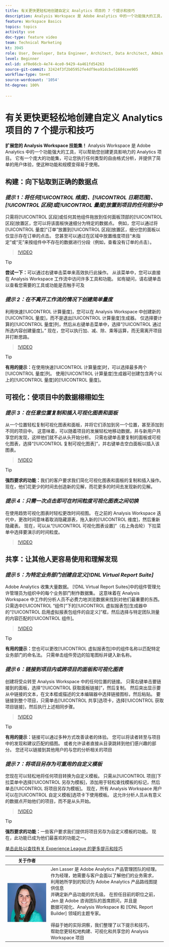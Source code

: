```yaml
---
title: 有关更快更轻松地创建自定义 Analytics 项目的 7 个提示和技巧
description: Analysis Workspace 是 Adobe Analytics 中的一个功能强大的工具，可以帮助您创建更具影响力的 Analytics 项目。 它有一个庞大的功能集，可让您执行任何类型的自由格式分析，并提供了简单的用户体验，使这种功能和规模变得易于使用。
feature: Workspace Basics
topics: topics
activity: use
doc-type: feature video
team: Technical Marketing
kt: 3945
role: User, Developer, Data Engineer, Architect, Data Architect, Admin, Leader
level: Beginner
exl-id: af0e66cb-4e74-4ce0-9429-4a461fd54263
source-git-commit: 32424f3f2b05952fe4df9ea91dcbe51684cee905
workflow-type: tm+mt
source-wordcount: '1054'
ht-degree: 100%

---
```


# 有关更快更轻松地创建自定义 Analytics 项目的 7 个提示和技巧

**扩展您的 Analysis Workspace 技能集！**
Analysis Workspace 是 Adobe Analytics 中的一个功能强大的工具，可以帮助您创建更具影响力的 Analytics 项目。 它有一个庞大的功能集，可让您执行任何类型的自由格式分析，并提供了简单的用户体验，使这种功能和规模变得易于使用。

## 构建：向下钻取到正确的数据点

### ***提示 1：将任何[!UICONTROL 维度]、[!UICONTROL 日期范围]、[!UICONTROL 区段]或[!UICONTROL 量度]放置到项目的任何部分中***

只需将[!UICONTROL 区段]或任何其他组件拖放到任何面板顶部的[!UICONTROL 区段]放置区，您可以将该面板快速细分为特定的数据点。 例如，您可以通过将[!UICONTROL 量度]“订单”放置到[!UICONTROL 区段]放置区，细分您的面板以仅显示存在订单的点击。 您甚至可以通过在区域中放置维度项目“未指定”或“无”来按组件中不存在的数据进行分段（例如，查看没有订单的点击）。

>[!VIDEO](https://video.tv.adobe.com/v/24036/?quality=12)

>[!TIP]
>
>**尝试一下：**&#x200B;可以通过右键单击菜单来高效执行此操作。 从该菜单中，您可以直接在 Analysis Workspace 工作流中访问许多工具和功能。 如有疑问，请右键单击以查看您需要的工具或功能是否触手可及

### ***提示 2：在不离开工作流的情况下创建简单量度***

利用快速[!UICONTROL 计算量度]，您可以在 Analysis Workspace 中创建新的[!UICONTROL 量度]，而不是退出[!UICONTROL 计算量度]生成器。 仅选择要计算的[!UICONTROL 量度]列，然后从右键单击菜单中，选择“[!UICONTROL 通过所选内容创建量度]。” 现在，您可以执行加、减、除、乘等运算，而无需离开项目并打断思路。

>[!VIDEO](https://video.tv.adobe.com/v/23126/?quality=12)

>[!TIP]
>
>**有用的提示：**&#x200B;在使用快速[!UICONTROL 计算量度]时，可以选择最多两个[!UICONTROL 量度]列。 使用[!UICONTROL 计算量度]生成器可创建包含两个以上的[!UICONTROL 量度]的[!UICONTROL 量度]。

## 可视化：使项目中的数据栩栩如生

### ***提示 3：在任意位置复制和插入可视化图表和面板***

从一个位置轻松复制可视化图表和面板，并将它们添加到另一个位置，甚至添加到不同的项目中。 这意味着，可以随着项目的发展轻松地移动数据，并与新用户共享您的发现，这样他们就不必从头开始分析。 只需右键单击要复制的面板或可视化图表，选择“[!UICONTROL 复制可视化图表]”，并右键单击空白面板以插入该图表。

>[!VIDEO](https://video.tv.adobe.com/v/23230/?quality=12)

>[!TIP]
>
>**强烈要求的功能：**&#x200B;我们的客户要求我们简化可视化图表和面板的复制和插入操作。 现在，他们花更少的时间去创造新的见解，而花更多的时间去发现新的见解。

### ***提示 4：只需一次点击即可在时间粒度可视化图表之间切换***

在使用趋势可视化图表时轻松更改时间视图。 在之前的 Analysis Workspace 迭代中，更改时间意味着取消隐藏源表，拖入新的[!UICONTROL 维度]，然后重新隐藏表。 现在，可以从“[!UICONTROL 可视化图表设置]”（右上角齿轮）下拉菜单中选择要演示的时间粒度。

>[!VIDEO](https://video.tv.adobe.com/v/23548/?quality=12)

## 共享：让其他人更容易使用和理解发现

### ***提示 5：为特定业务部门创建自定义[!DNL Virtual Report Suite]***

Adobe Analytics 收集大量数据。 [!DNL Virtual Report Suites]中的组件管理允许管理员为组织中的每个业务部门制作数据集。 这意味着在 Analysis Workspace 中工作的分析人员不必费力地浏览数据来找到对他们最重要的东西。 只需选中[!UICONTROL “组件]”下的[!UICONTROL 虚拟报表包]生成器中的“[!UICONTROL 启用虚拟报表包组件的自定义]”框，然后选择与特定团队测量的内容匹配的[!UICONTROL 组件]。

>[!VIDEO](https://video.tv.adobe.com/v/23544/?quality=12)

>[!TIP]
>
>**有用的提示：**&#x200B;您也可以更改[!UICONTROL 虚拟报表包]中的组件名称以匹配特定业务部门的命名法。 只需单击组件旁边的铅笔图标并键入新名称。

### ***提示 6：链接到项目内或跨项目的面板和可视化图表***

创建将受众转至 Analysis Workspace 中的任何位置的链接。 只需右键单击要链接到的面板，选择“[!UICONTROL 获取面板链接]”，然后复制。 然后突出显示要从中链接的文本，在文本框或描述的文本编辑器中选择链接图标，然后粘贴。 要链接到整个项目，只需单击[!UICONTROL 共享]选项卡，选择[!UICONTROL 获取项目链接]，然后执行上述相同步骤。

>[!VIDEO](https://video.tv.adobe.com/v/23724/?quality=12)

>[!TIP]
>
>**有用的提示：**&#x200B;链接可以通过多种方式改善读者的体验。 您可以将读者转至与项目中的发现和建议匹配的插图。 或者允许读者直接从目录跳转到他们感兴趣的部分。 您还可以链接到其他用户的与您的分析相关的项目

### ***提示 7：将项目另存为可重用的自定义模板***

您现在可以轻松地将任何项目转换为自定义模板。 只需从[!UICONTROL 项目]下拉菜单中选择[!UICONTROL 另存为模板]，添加用于轻松查找模板的标记，然后单击[!UICONTROL 将项目另存为模板]。 现在，所有 Analysis Workspace 用户可以在[!UICONTROL 自定义模板]选项卡下使用模板。 这允许分析人员从有意义的数据点开始他们的项目，而不是从头开始。

>[!VIDEO](https://video.tv.adobe.com/v/23231/?quality=12)

>[!TIP]
>
>**强烈要求的功能：**&#x200B;一些客户要求我们提供将项目另存为自定义模板的功能。 现在，此功能已成为他们最喜欢的功能之一。

[单击此处以查找有关 Experience League 的更多提示和技巧](https://experienceleague.adobe.com/?search=tips&amp;tag=Analysis+Workspace#recommended/solutions/analytics)

| 关于作者 |  |
|------------|------------|
| ![Jen Lasser](assets/jlasser-headshot-s.jpg) | Jen Lasser 是 Adobe Analytics 产品管理团队的经理。 <br>作为经理，她需要与客户会面以了解他们的业务需求，<br>利用她所学到的知识为 Adobe Analytics 产品路线图提供信息<br>并确定新产品功能的优先级。 在担任目前的职位之前，<br>Jen 是 Adobe 咨询团队的首席顾问，并且是<br>数据可视化、Analysis Workspace 和 [!DNL Report Builder] 领域的主题专家。 <br><br>得益于她的实际洞察，我们整理了以下提示和技巧，<br>帮助您更轻松地构建、可视化和共享您的 Analysis Workspace 项目 |
